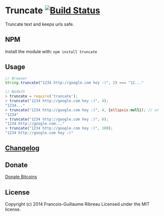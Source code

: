 Truncate [![Build Status](https://drone.io/github.com/FGRibreau/node-truncate/status.png)](https://drone.io/github.com/FGRibreau/node-truncate/latest)
==================

Truncate text and keeps urls safe.

## NPM
Install the module with: `npm install truncate`

## Usage

```javascript
// Browser
String.truncate("1234 http://google.com hey :)", 2) === "12..."
```

```javascript
// NodeJS
> truncate = require('truncate');
> truncate("1234 http://google.com hey :)", 4);
"1234..."
> truncate("1234 http://google.com hey :)", 4, {ellipsis:null}); // or ellipsis:''
"1234"
> truncate("1234 http://google.com hey :)", 6);
"1234 http://google.com..."
> truncate("1234 http://google.com hey :)", 100);
"1234 http://google.com hey :)"
```

## [Changelog](/CHANGELOG.md)

## Donate
[Donate Bitcoins](https://coinbase.com/checkouts/fc3041b9d8116e0b98e7d243c4727a30)

## License
Copyright (c) 2014 Francois-Guillaume Ribreau
Licensed under the MIT license.
